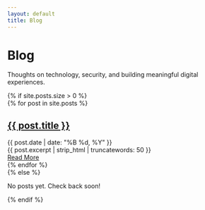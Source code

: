 ```yaml
---
layout: default
title: Blog
---
```


<div class="hero">
  <h1 class="hero-title">Blog</h1>
  <p class="hero-subtitle">Thoughts on technology, security, and building meaningful digital experiences.</p>
</div>

<section class="section">
  {% if site.posts.size > 0 %}
  <div class="post-list">
    {% for post in site.posts %}
    <article class="post-item">
      <h2 class="post-title">
        <a href="{{ post.url | relative_url }}">{{ post.title }}</a>
      </h2>
      <div class="post-meta">{{ post.date | date: "%B %d, %Y" }}</div>
      <div class="post-excerpt">
        {{ post.excerpt | strip_html | truncatewords: 50 }}
      </div>
      <a href="{{ post.url | relative_url }}" class="card-link">Read More</a>
    </article>
    {% endfor %}
  </div>
  {% else %}
  <div class="text-center">
    <p class="section-subtitle">No posts yet. Check back soon!</p>
  </div>
  {% endif %}
</section>